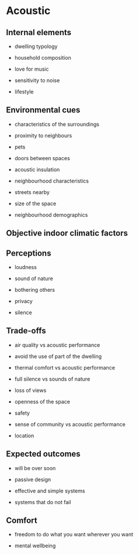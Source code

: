 # Acoustic

## Internal elements

* dwelling typology

* household composition

* love for music

* sensitivity to noise

* lifestyle



## Environmental cues

* characteristics of the surroundings

*  proximity to neighbours

*  pets

*  doors between spaces

*  acoustic insulation

*  neighbourhood characteristics

*  streets nearby

*  size of the space

*  neighbourhood demographics





## Objective indoor climatic factors



## Perceptions

* loudness

* sound of nature

* bothering others

* privacy

* silence


## Trade-offs


*  air quality vs acoustic performance

*  avoid the use of part of the dwelling

*  thermal comfort vs acoustic performance

*  full silence vs sounds of nature

*  loss of views

*  openness of the space

*  safety

*  sense of community vs acoustic performance

*  location



## Expected outcomes

*  will be over soon

*  passive design

*  effective and simple systems

*  systems that do not fail



## Comfort

*  freedom to do what you want wherever you want

*  mental wellbeing



